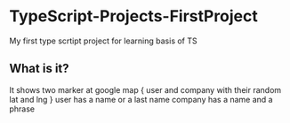 # TypeScript-Projects-FirstProject
My first type scrtipt project for learning basis of TS
## What is it?
It shows two marker at google map 
{
user and company with their random lat and lng
}
user has a name or a last name
company has a name and a phrase 
